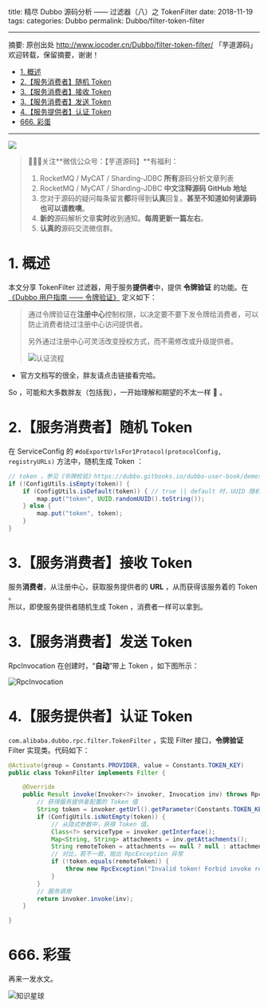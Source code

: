 title: 精尽 Dubbo 源码分析 —— 过滤器（八）之 TokenFilter
date: 2018-11-19
tags:
categories: Dubbo
permalink: Dubbo/filter-token-filter

-------

摘要: 原创出处 http://www.iocoder.cn/Dubbo/filter-token-filter/ 「芋道源码」欢迎转载，保留摘要，谢谢！

- [1. 概述](http://www.iocoder.cn/Dubbo/filter-token-filter/)
- [2.【服务消费者】随机 Token](http://www.iocoder.cn/Dubbo/filter-token-filter/)
- [3.【服务消费者】接收 Token](http://www.iocoder.cn/Dubbo/filter-token-filter/)
- [3.【服务消费者】发送 Token](http://www.iocoder.cn/Dubbo/filter-token-filter/)
- [4.【服务提供者】认证 Token](http://www.iocoder.cn/Dubbo/filter-token-filter/)
- [666. 彩蛋](http://www.iocoder.cn/Dubbo/filter-token-filter/)

-------

![](http://www.iocoder.cn/images/common/wechat_mp_2017_07_31.jpg)

> 🙂🙂🙂关注**微信公众号：【芋道源码】**有福利：  
> 1. RocketMQ / MyCAT / Sharding-JDBC **所有**源码分析文章列表  
> 2. RocketMQ / MyCAT / Sharding-JDBC **中文注释源码 GitHub 地址**  
> 3. 您对于源码的疑问每条留言**都**将得到**认真**回复。**甚至不知道如何读源码也可以请教噢**。  
> 4. **新的**源码解析文章**实时**收到通知。**每周更新一篇左右**。  
> 5. **认真的**源码交流微信群。


# 1. 概述

本文分享 TokenFilter 过滤器，用于服务**提供者**中，提供 **令牌验证** 的功能。在 [《Dubbo 用户指南 —— 令牌验证》](https://dubbo.gitbooks.io/dubbo-user-book/demos/token-authorization.html) 定义如下：

> 通过令牌验证在**注册中心**控制权限，以决定要不要下发令牌给消费者，可以防止消费者绕过注册中心访问提供者。
> 
> 另外通过注册中心可灵活改变授权方式，而不需修改或升级提供者。
> 
> ![认证流程](http://www.iocoder.cn/images/Dubbo/2018_11_19/01.png)

* 官方文档写的很全，胖友请点击链接看完哈。

So ，可能和大多数胖友（包括我），一开始理解和期望的不太一样 🙂 。

# 2.【服务消费者】随机 Token

在 ServiceConfig 的 `#doExportUrlsFor1Protocol(protocolConfig, registryURLs)` 方法中，随机生成 Token ：

```Java
// token ，参见《令牌校验》https://dubbo.gitbooks.io/dubbo-user-book/demos/token-authorization.html
if (!ConfigUtils.isEmpty(token)) {
    if (ConfigUtils.isDefault(token)) { // true || default 时，UUID 随机生成
        map.put("token", UUID.randomUUID().toString());
    } else {
        map.put("token", token);
    }
}
```

# 3.【服务消费者】接收 Token

服务**消费者**，从注册中心，获取服务提供者的 **URL** ，从而获得该服务着的 Token 。  
所以，即使服务提供者随机生成 Token ，消费者一样可以拿到。

# 3.【服务消费者】发送 Token

RpcInvocation 在创建时，“**自动**”带上 Token ，如下图所示：

![RpcInvocation](http://www.iocoder.cn/images/Dubbo/2018_11_19/02.png)

# 4.【服务提供者】认证 Token

`com.alibaba.dubbo.rpc.filter.TokenFilter` ，实现 Filter 接口，**令牌验证** Filter 实现类。代码如下：

```Java
@Activate(group = Constants.PROVIDER, value = Constants.TOKEN_KEY)
public class TokenFilter implements Filter {

    @Override
    public Result invoke(Invoker<?> invoker, Invocation inv) throws RpcException {
        // 获得服务提供者配置的 Token 值
        String token = invoker.getUrl().getParameter(Constants.TOKEN_KEY);
        if (ConfigUtils.isNotEmpty(token)) {
            // 从隐式参数中，获得 Token 值。
            Class<?> serviceType = invoker.getInterface();
            Map<String, String> attachments = inv.getAttachments();
            String remoteToken = attachments == null ? null : attachments.get(Constants.TOKEN_KEY);
            // 对比，若不一致，抛出 RpcException 异常
            if (!token.equals(remoteToken)) {
                throw new RpcException("Invalid token! Forbid invoke remote service " + serviceType + " method " + inv.getMethodName() + "() from consumer " + RpcContext.getContext().getRemoteHost() + " to provider " + RpcContext.getContext().getLocalHost());
            }
        }
        // 服务调用
        return invoker.invoke(inv);
    }

}
```

# 666. 彩蛋

再来一发水文。

![知识星球](http://www.iocoder.cn/images/Architecture/2017_12_29/01.png)

